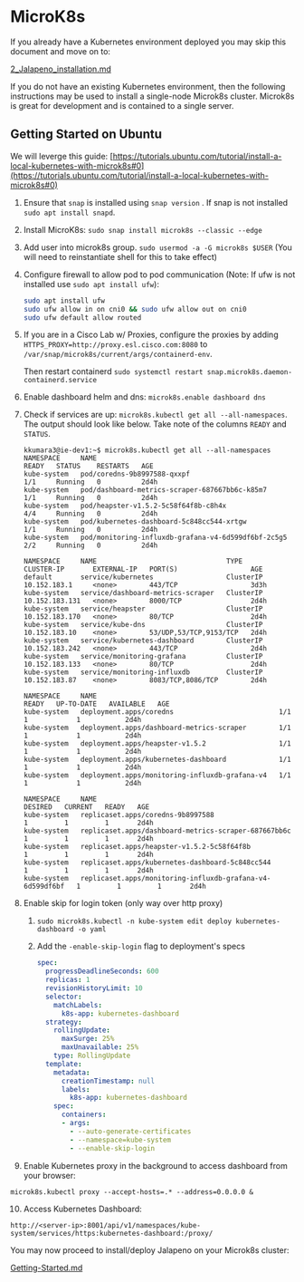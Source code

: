 # MicroK8s

If you already have a Kubernetes environment deployed you may skip this document and move on to:

[2_Jalapeno_installation.md](2_Jalapeno_installation.md)

If you do not have an existing Kubernetes environment, then the following instructions may be used to install a single-node Microk8s cluster.  Microk8s is great for development and is contained to a single server.

## Getting Started on Ubuntu

We will leverge this guide: [https://tutorials.ubuntu.com/tutorial/install-a-local-kubernetes-with-microk8s#0](https://tutorials.ubuntu.com/tutorial/install-a-local-kubernetes-with-microk8s#0)

1. Ensure that `snap` is installed using `snap version` . If snap is not installed `sudo apt install snapd`.

2. Install MicroK8s: `sudo snap install microk8s --classic --edge`

3. Add user into microk8s group. `sudo usermod -a -G microk8s $USER` (You will need to reinstantiate shell for this to take effect)

4. Configure firewall to allow pod to pod communication (Note: If ufw is not installed use `sudo apt install ufw`):

   ```bash
   sudo apt install ufw
   sudo ufw allow in on cni0 && sudo ufw allow out on cni0
   sudo ufw default allow routed
   ```
   
5. If you are in a Cisco Lab w/ Proxies, configure the proxies by adding `HTTPS_PROXY=http://proxy.esl.cisco.com:8080` to `/var/snap/microk8s/current/args/containerd-env`.

    Then restart containerd `sudo systemctl restart snap.microk8s.daemon-containerd.service`

6. Enable dashboard helm and dns: `microk8s.enable dashboard dns`

7. Check if services are up: `microk8s.kubectl get all --all-namespaces`. The output should look like below. Take note of the columns `READY` and `STATUS`.

   ```shell
   kkumara3@ie-dev1:~$ microk8s.kubectl get all --all-namespaces
   NAMESPACE     NAME                                                  READY   STATUS    RESTARTS   AGE
   kube-system   pod/coredns-9b8997588-qxxpf                           1/1     Running   0          2d4h
   kube-system   pod/dashboard-metrics-scraper-687667bb6c-k85m7        1/1     Running   0          2d4h
   kube-system   pod/heapster-v1.5.2-5c58f64f8b-c8h4x                  4/4     Running   0          2d4h
   kube-system   pod/kubernetes-dashboard-5c848cc544-xrtgw             1/1     Running   0          2d4h
   kube-system   pod/monitoring-influxdb-grafana-v4-6d599df6bf-2c5g5   2/2     Running   0          2d4h

   NAMESPACE     NAME                                TYPE        CLUSTER-IP       EXTERNAL-IP   PORT(S)                  AGE
   default       service/kubernetes                  ClusterIP   10.152.183.1     <none>        443/TCP                  3d3h
   kube-system   service/dashboard-metrics-scraper   ClusterIP   10.152.183.131   <none>        8000/TCP                 2d4h
   kube-system   service/heapster                    ClusterIP   10.152.183.170   <none>        80/TCP                   2d4h
   kube-system   service/kube-dns                    ClusterIP   10.152.183.10    <none>        53/UDP,53/TCP,9153/TCP   2d4h
   kube-system   service/kubernetes-dashboard        ClusterIP   10.152.183.242   <none>        443/TCP                  2d4h
   kube-system   service/monitoring-grafana          ClusterIP   10.152.183.133   <none>        80/TCP                   2d4h
   kube-system   service/monitoring-influxdb         ClusterIP   10.152.183.87    <none>        8083/TCP,8086/TCP        2d4h

   NAMESPACE     NAME                                             READY   UP-TO-DATE   AVAILABLE   AGE
   kube-system   deployment.apps/coredns                          1/1     1            1           2d4h
   kube-system   deployment.apps/dashboard-metrics-scraper        1/1     1            1           2d4h
   kube-system   deployment.apps/heapster-v1.5.2                  1/1     1            1           2d4h
   kube-system   deployment.apps/kubernetes-dashboard             1/1     1            1           2d4h
   kube-system   deployment.apps/monitoring-influxdb-grafana-v4   1/1     1            1           2d4h

   NAMESPACE     NAME                                                        DESIRED   CURRENT   READY   AGE
   kube-system   replicaset.apps/coredns-9b8997588                           1         1         1       2d4h
   kube-system   replicaset.apps/dashboard-metrics-scraper-687667bb6c        1         1         1       2d4h
   kube-system   replicaset.apps/heapster-v1.5.2-5c58f64f8b                  1         1         1       2d4h
   kube-system   replicaset.apps/kubernetes-dashboard-5c848cc544             1         1         1       2d4h
   kube-system   replicaset.apps/monitoring-influxdb-grafana-v4-6d599df6bf   1         1         1       2d4h
   ```

8. Enable skip for login token (only way over http proxy)

   1. `sudo microk8s.kubectl -n kube-system edit deploy kubernetes-dashboard -o yaml`

   2. Add the `-enable-skip-login` flag to deployment's specs

      ```yaml
      spec:
        progressDeadlineSeconds: 600
        replicas: 1
        revisionHistoryLimit: 10
        selector:
          matchLabels:
            k8s-app: kubernetes-dashboard
        strategy:
          rollingUpdate:
            maxSurge: 25%
            maxUnavailable: 25%
          type: RollingUpdate
        template:
          metadata:
            creationTimestamp: null
            labels:
              k8s-app: kubernetes-dashboard
          spec:
            containers:
            - args:
              - --auto-generate-certificates
              - --namespace=kube-system
              - --enable-skip-login
      ```

9. Enable Kubernetes proxy in the background to access dashboard from your browser:

`microk8s.kubectl proxy --accept-hosts=.* --address=0.0.0.0 &`

10. Access Kubernetes Dashboard: 

`http://<server-ip>:8001/api/v1/namespaces/kube-system/services/https:kubernetes-dashboard:/proxy/`

You may now proceed to install/deploy Jalapeno on your Microk8s cluster:

[Getting-Started.md](../Getting-Started.md)
